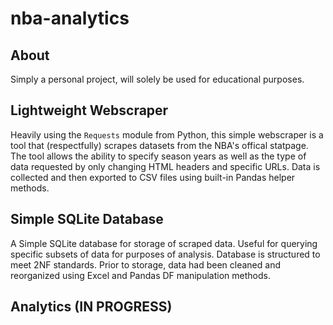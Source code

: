 # nba-analytics

## About 
Simply a personal project, will solely be used for educational purposes. 

## Lightweight Webscraper
Heavily using the ```Requests``` module from Python, this simple webscraper is a tool that (respectfully) scrapes datasets from the NBA's offical statpage. The tool allows the ability to specify season years as well as the type of data requested by only changing HTML headers and specific URLs. Data is collected and then exported to CSV files using built-in Pandas helper methods.

## Simple SQLite Database
A Simple SQLite database for storage of scraped data. Useful for querying specific subsets of data for purposes of analysis. Database is structured to meet 2NF standards. Prior to storage, data had been cleaned and reorganized using Excel and Pandas DF manipulation methods.

## Analytics (IN PROGRESS)
